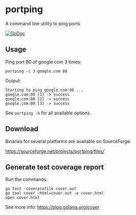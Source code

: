 portping
========

A command line utility to ping ports

[![GoDoc](https://godoc.org/github.com/janosgyerik/portping?status.svg)](https://godoc.org/github.com/janosgyerik/portping)

Usage
-----

Ping port 80 of google.com 3 times:

    portping -c 3 google.com 80
    
Output:

    Starting to ping google.com:80 ...
    google.com:80 [1] -> success
    google.com:80 [2] -> success
    google.com:80 [3] -> success

See `portping -h` for all available options.

Download
--------

Binaries for several platforms are available on SourceForge:

https://sourceforge.net/projects/portping/files/

Generate test coverage report
-----------------------------

Run the commands:

    go test -coverprofile cover.out
    go tool cover -html=cover.out -o cover.html
    open cover.html

See more info: https://blog.golang.org/cover

